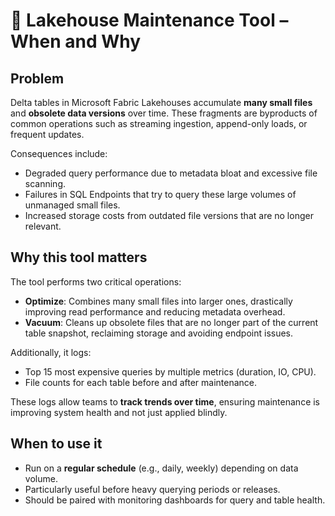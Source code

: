 # 🔧 Lakehouse Maintenance Tool – When and Why

## Problem

Delta tables in Microsoft Fabric Lakehouses accumulate **many small files** and **obsolete data versions** over time. These fragments are byproducts of common operations such as streaming ingestion, append-only loads, or frequent updates.

Consequences include:
- Degraded query performance due to metadata bloat and excessive file scanning.
- Failures in SQL Endpoints that try to query these large volumes of unmanaged small files.
- Increased storage costs from outdated file versions that are no longer relevant.

## Why this tool matters

The tool performs two critical operations:
- **Optimize**: Combines many small files into larger ones, drastically improving read performance and reducing metadata overhead.
- **Vacuum**: Cleans up obsolete files that are no longer part of the current table snapshot, reclaiming storage and avoiding endpoint issues.

Additionally, it logs:
- Top 15 most expensive queries by multiple metrics (duration, IO, CPU).
- File counts for each table before and after maintenance.

These logs allow teams to **track trends over time**, ensuring maintenance is improving system health and not just applied blindly.

## When to use it

- Run on a **regular schedule** (e.g., daily, weekly) depending on data volume.
- Particularly useful before heavy querying periods or releases.
- Should be paired with monitoring dashboards for query and table health.
